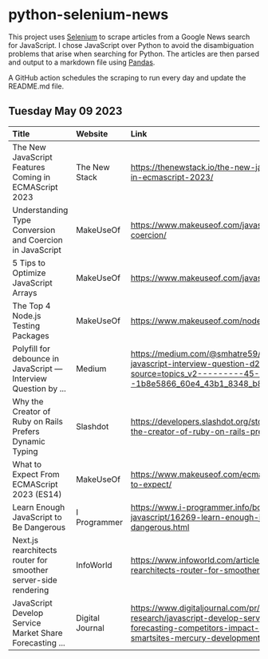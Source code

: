 # python-selenium-news

This project uses [Selenium](https://www.seleniumhq.org/) to scrape articles from a Google News search for JavaScript.
I chose JavaScript over Python to avoid the disambiguation problems that arise when searching for Python.
The articles are then parsed and output to a markdown file using [Pandas](https://pandas.pydata.org/).

A GitHub action schedules the scraping to run every day and update the README.md file.

## Tuesday May 09 2023


| Title                                                            | Website         | Link                                                                                                                                                                                              |
|:-----------------------------------------------------------------|:----------------|:--------------------------------------------------------------------------------------------------------------------------------------------------------------------------------------------------|
| The New JavaScript Features Coming in ECMAScript 2023            | The New Stack   | https://thenewstack.io/the-new-javascript-features-coming-in-ecmascript-2023/                                                                                                                     |
| Understanding Type Conversion and Coercion in JavaScript         | MakeUseOf       | https://www.makeuseof.com/javascript-type-conversion-coercion/                                                                                                                                    |
| 5 Tips to Optimize JavaScript Arrays                             | MakeUseOf       | https://www.makeuseof.com/javascript-arrays-optimize-tips/                                                                                                                                        |
| The Top 4 Node.js Testing Packages                               | MakeUseOf       | https://www.makeuseof.com/nodejs-top-testing-packages/                                                                                                                                            |
| Polyfill for debounce in JavaScript — Interview Question  by ... | Medium          | https://medium.com/@smhatre59/polyfill-for-debounce-in-javascript-interview-question-d24a6c62faad?source=topics_v2---------45-84--------------------1b8e5866_60e4_43b1_8348_b8e5f75edf1b-------17 |
| Why the Creator of Ruby on Rails Prefers Dynamic Typing          | Slashdot        | https://developers.slashdot.org/story/23/05/08/0015216/why-the-creator-of-ruby-on-rails-prefers-dynamic-typing                                                                                    |
| What to Expect From ECMAScript 2023 (ES14)                       | MakeUseOf       | https://www.makeuseof.com/ecmascript-2023-es14-what-to-expect/                                                                                                                                    |
| Learn Enough JavaScript to Be Dangerous                          | I Programmer    | https://www.i-programmer.info/bookreviews/29-javascript/16269-learn-enough-javascript-to-be-dangerous.html                                                                                        |
| Next.js rearchitects router for smoother server-side rendering   | InfoWorld       | https://www.infoworld.com/article/3695595/nextjs-rearchitects-router-for-smoother-server-side-rendering.html                                                                                      |
| JavaScript Develop Service Market Share Forecasting ...          | Digital Journal | https://www.digitaljournal.com/pr/news/a2z-market-research/javascript-develop-service-market-share-forecasting-competitors-impact-globally-algoworks-smartsites-mercury-development               |